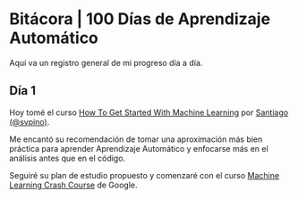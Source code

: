 # Bitácora | 100 Días de Aprendizaje Automático

Aquí va un registro general de mi progreso día a día.

## Día 1

Hoy tomé el curso [How To Get Started With Machine Learning](https://t.co/PJGrMYes0r?amp=1) por [Santiago (@svpino)](https://twitter.com/svpino).

Me encantó su recomendación de tomar una aproximación más bien práctica para aprender Aprendizaje Automático y enfocarse más en el análisis antes que en el código.

Seguiré su plan de estudio propuesto y comenzaré con el curso [Machine Learning Crash Course](https://developers.google.com/machine-learning/crash-course) de Google.